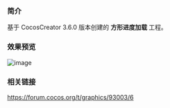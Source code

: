 ### 简介
基于 CocosCreator 3.6.0 版本创建的 **方形进度加载** 工程。

### 效果预览
![image](../../../gif/202206/2022063001.gif)

### 相关链接
https://forum.cocos.org/t/graphics/93003/6